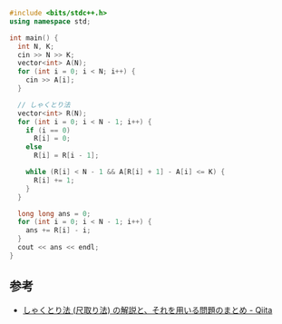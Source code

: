 ```cpp
#include <bits/stdc++.h>
using namespace std;

int main() {
  int N, K;
  cin >> N >> K;
  vector<int> A(N);
  for (int i = 0; i < N; i++) {
    cin >> A[i];
  }

  // しゃくとり法
  vector<int> R(N);
  for (int i = 0; i < N - 1; i++) {
    if (i == 0)
      R[i] = 0;
    else
      R[i] = R[i - 1];

    while (R[i] < N - 1 && A[R[i] + 1] - A[i] <= K) {
      R[i] += 1;
    }
  }

  long long ans = 0;
  for (int i = 0; i < N - 1; i++) {
    ans += R[i] - i;
  }
  cout << ans << endl;
}
```

## 参考
- [しゃくとり法 (尺取り法) の解説と、それを用いる問題のまとめ - Qiita](https://qiita.com/drken/items/ecd1a472d3a0e7db8dce)